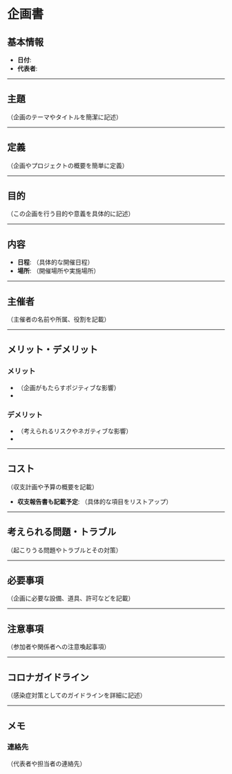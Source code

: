 # 企画書

## 基本情報
- **日付**: 
- **代表者**: 

---

## 主題
（企画のテーマやタイトルを簡潔に記述）

---

## 定義
（企画やプロジェクトの概要を簡単に定義）

---

## 目的
（この企画を行う目的や意義を具体的に記述）

---

## 内容
- **日程**: （具体的な開催日程）
- **場所**: （開催場所や実施場所）

---

## 主催者
（主催者の名前や所属、役割を記載）

---

## メリット・デメリット
### メリット
- （企画がもたらすポジティブな影響）
- 
### デメリット
- （考えられるリスクやネガティブな影響）
- 

---

## コスト
（収支計画や予算の概要を記載）
- **収支報告書も記載予定**: （具体的な項目をリストアップ）

---

## 考えられる問題・トラブル
（起こりうる問題やトラブルとその対策）

---

## 必要事項
（企画に必要な設備、道具、許可などを記載）

---

## 注意事項
（参加者や関係者への注意喚起事項）

---

## コロナガイドライン
（感染症対策としてのガイドラインを詳細に記述）

---

## メモ
### 連絡先
（代表者や担当者の連絡先）
